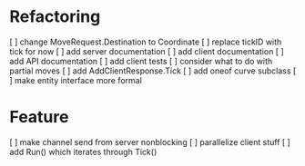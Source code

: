 # Refactoring

[ ] change MoveRequest.Destination to Coordinate
[ ] replace tickID with tick for now
[ ] add server documentation
[ ] add client documentation
[ ] add API documentation
[ ] add client tests
[ ] consider what to do with partial moves
[ ] add AddClientResponse.Tick
[ ] add oneof curve subclass
[ ] make entity interface more formal

# Feature
[ ] make channel send from server nonblocking
[ ] parallelize client stuff
[ ] add Run() which iterates through Tick()

